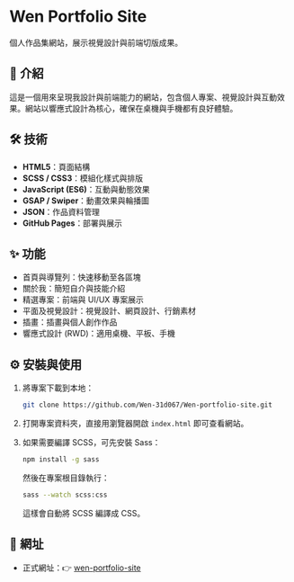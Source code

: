# Wen Portfolio Site

個人作品集網站，展示視覺設計與前端切版成果。

## 📖 介紹

這是一個用來呈現我設計與前端能力的網站，包含個人專案、視覺設計與互動效果。網站以響應式設計為核心，確保在桌機與手機都有良好體驗。

## 🛠 技術

- **HTML5**：頁面結構
- **SCSS / CSS3**：模組化樣式與排版
- **JavaScript (ES6)**：互動與動態效果
- **GSAP / Swiper**：動畫效果與輪播圖
- **JSON**：作品資料管理
- **GitHub Pages**：部署與展示

## ✨ 功能

- 首頁與導覽列：快速移動至各區塊
- 關於我：簡短自介與技能介紹
- 精選專案：前端與 UI/UX 專案展示
- 平面及視覺設計：視覺設計、網頁設計、行銷素材
- 插畫：插畫與個人創作作品
- 響應式設計 (RWD)：適用桌機、平板、手機

## ⚙ 安裝與使用

1. 將專案下載到本地：

   ```bash
   git clone https://github.com/Wen-31d067/Wen-portfolio-site.git
   ```

2. 打開專案資料夾，直接用瀏覽器開啟 `index.html` 即可查看網站。

3. 如果需要編譯 SCSS，可先安裝 Sass：

   ```bash
   npm install -g sass
   ```

   然後在專案根目錄執行：

   ```bash
   sass --watch scss:css
   ```

   這樣會自動將 SCSS 編譯成 CSS。

## 🚀 網址

- 正式網址：👉 [wen-portfolio-site](https://wen-31d067.github.io/Wen-portfolio-site/)
